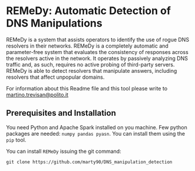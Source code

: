 # REMeDy: Automatic Detection of DNS Manipulations
REMeDy is a system that assists operators to identify
the use of rogue DNS resolvers in their networks. REMeDy is a
completely automatic and parameter-free system that evaluates the
consistency of responses across the resolvers active in the network.
It operates by passively analyzing DNS traffic and, as such, requires
no active probing of third-party servers. REMeDy is able to detect
resolvers that manipulate answers, including resolvers that affect
unpopular domains.


For information about this Readme file and this tool please write to
[martino.trevisan@polito.it](mailto:martino.trevisan@polito.it)


## Prerequisites and Installation
You need Python and Apache Spark installed on you machine.
Few python packages are needed: `numpy pandas pyasn`.
You can install them using the `pip` tool.

You can install `REMeDy` issuing the git command:
```
git clone https://github.com/marty90/DNS_manipulation_detection
```
